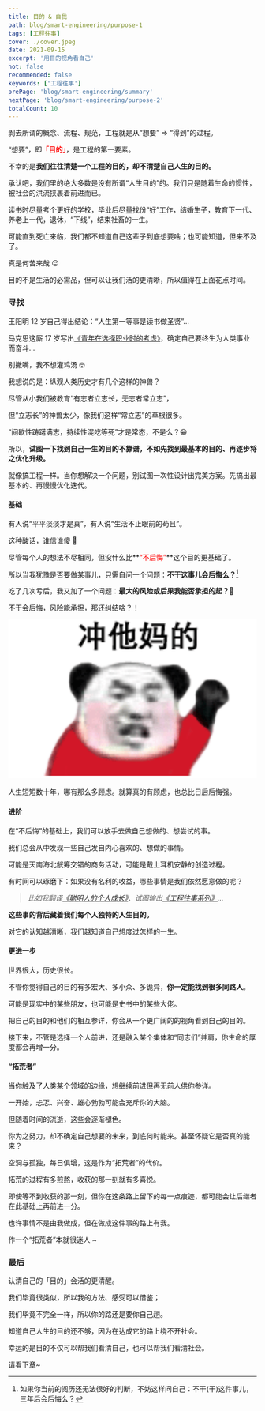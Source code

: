 ```yaml
---
title: 目的 & 自我
path: blog/smart-engineering/purpose-1
tags: [工程往事]
cover: ./cover.jpeg
date: 2021-09-15
excerpt: '用目的视角看自己'
hot: false
recommended: false
keywords: ['工程往事']
prePage: 'blog/smart-engineering/summary'
nextPage: 'blog/smart-engineering/purpose-2'
totalCount: 10
---
```


剥去所谓的概念、流程、规范，工程就是从“想要” => “得到”的过程。

“想要”，即<font color="red">**「目的」**</font>，是工程的第一要素。

不幸的是**我们往往清楚一个工程的目的，却不清楚自己人生的目的。**

承认吧，我们里的绝大多数是没有所谓“人生目的”的。我们只是随着生命的惯性，被社会的洪流挟裹着前进而已。

读书时尽量考个更好的学校，毕业后尽量找份“好”工作，结婚生子，教育下一代、养老上一代，退休，“下线”，结束社畜的一生。

可能直到死亡来临，我们都不知道自己这辈子到底想要啥；也可能知道，但来不及了。

真是何苦来哉 😔

目的不是生活的必需品，但可以让我们活的更清晰，所以值得在上面花点时间。

### 寻找

王阳明 12 岁自己得出结论：“人生第一等事是读书做圣贤”...

马克思这厮 17 岁写出[《青年在选择职业时的考虑》](https://www.marxists.org/chinese/marx/marxist.org-chinese-marx-1835-8.htm)，确定自己要终生为人类事业而奋斗...

别撇嘴，我不想灌鸡汤 🤓

我想说的是：纵观人类历史才有几个这样的神兽？

尽管从小我们被教育“有志者立志长，无志者常立志”，

但“立志长”的神兽太少，像我们这样“常立志”的草根很多。

“间歇性踌躇满志，持续性混吃等死”才是常态，不是么？😁

所以，**试图一下找到自己一生的目的不靠谱，不如先找到最基本的目的、再逐步将之优化升级。**

就像搞工程一样。当你想解决一个问题，别试图一次性设计出完美方案。先搞出最基本的、再慢慢优化迭代。

#### 基础

有人说“平平淡淡才是真”，有人说“生活不止眼前的苟且”。

这种酸话，谁信谁傻 🙅

尽管每个人的想法不尽相同，但没什么比**<font color="red">“不后悔”</font>**这个目的更基础了。

所以当我犹豫是否要做某事儿，只需自问一个问题：**不干这事儿会后悔么？**[^注1]

吃了几次亏后，我又加了一个问题：**最大的风险或后果我能否承担的起？🤣**

不干会后悔，风险能承担，那还纠结啥？！

![](./rush.png)

人生短短数十年，哪有那么多顾虑。就算真的有顾虑，也总比日后后悔强。

#### 进阶

在“不后悔”的基础上，我们可以放手去做自己想做的、想尝试的事。

我们总会从中发现一些自己发自内心喜欢的、想做的事情。

可能是天南海北觥筹交错的商务活动，可能是戴上耳机安静的创造过程。

有时间可以琢磨下：如果没有名利的收益，哪些事情是我们依然愿意做的呢？

> _比如我翻译[《聪明人的个人成长》](/tags/Personal%20Development%20for%20Smart%20People)、试图输出[《工程往事系列》](/tags/工程往事)..._

**这些事的背后藏着我们每个人独特的人生目的。**

对它的认知越清晰，我们越知道自己想度过怎样的一生。

#### 更进一步

世界很大，历史很长。

不管你觉得自己的目的有多宏大、多小众、多诡异，**你一定能找到很多同路人**。

可能是现实中的某些朋友，也可能是史书中的某些大佬。

把自己的目的和他们的相互参详，你会从一个更广阔的的视角看到自己的目的。

接下来，不管是选择一个人前进，还是融入某个集体和“同志们”并肩，你生命的厚度都会再增一分。

#### “拓荒者”

当你触及了人类某个领域的边缘，想继续前进但再无前人供你参详。

一开始，忐忑、兴奋、雄心勃勃可能会充斥你的大脑。

但随着时间的流逝，这些会逐渐褪色。

你为之努力，却不确定自己想要的未来，到底何时能来。甚至怀疑它是否真的能来？

空洞与孤独，每日俱增，这是作为“拓荒者”的代价。

拓荒的过程有多煎熬，收获的那一刻就有多喜悦。

即使等不到收获的那一刻，但你在这条路上留下的每一点痕迹，都可能会让后继者在此基础上再前进一分。

也许事情不是由我做成，但在做成这件事的路上有我。

作一个“拓荒者”本就很迷人 ~

### 最后

认清自己的「目的」会活的更清醒。

我们毕竟很类似，所以我的方法、感受可以借鉴；

我们毕竟不完全一样，所以你的路还是要你自己趟。

知道自己人生的目的还不够，因为在达成它的路上绕不开社会。

幸运的是目的不仅可以帮我们看清自己，也可以帮我们看清社会。

请看下章~

[^注1]: 如果你当前的阅历还无法很好的判断，不妨这样问自己：不干(干)这件事儿，三年后会后悔么？
